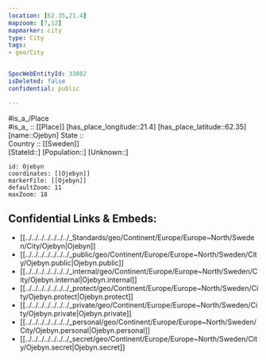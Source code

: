 ```yaml
---
location: [62.35,21.4] 
mapzoom: [7,12] 
mapmarker: city 
type: City
tags:
- geo/City


SpocWebEntityId: 33082
isDeleted: false
confidential: public

---
```

#is_a_/Place  
#is_a_ :: [[Place]] 
[has_place_longitude::21.4] 
[has_place_latitude::62.35] 
[name::Ojebyn] 
State ::  
Country :: [[Sweden]]  
[StateId::] 
[Population::] 
[Unknown::] 


```leaflet
id: Ojebyn
coordinates: [[Ojebyn]] 
markerFile: [[Ojebyn]] 
defaultZoom: 11 
maxZoom: 18
```


## Confidential Links & Embeds: 
- [[../../../../../../../_Standards/geo/Continent/Europe/Europe~North/Sweden/City/Ojebyn|Ojebyn]] 
- [[../../../../../../../_public/geo/Continent/Europe/Europe~North/Sweden/City/Ojebyn.public|Ojebyn.public]] 
- [[../../../../../../../_internal/geo/Continent/Europe/Europe~North/Sweden/City/Ojebyn.internal|Ojebyn.internal]] 
- [[../../../../../../../_protect/geo/Continent/Europe/Europe~North/Sweden/City/Ojebyn.protect|Ojebyn.protect]] 
- [[../../../../../../../_private/geo/Continent/Europe/Europe~North/Sweden/City/Ojebyn.private|Ojebyn.private]] 
- [[../../../../../../../_personal/geo/Continent/Europe/Europe~North/Sweden/City/Ojebyn.personal|Ojebyn.personal]] 
- [[../../../../../../../_secret/geo/Continent/Europe/Europe~North/Sweden/City/Ojebyn.secret|Ojebyn.secret]] 

